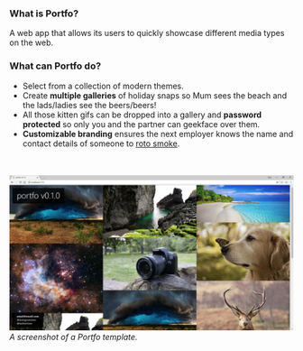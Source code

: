 ### What is Portfo?

A web app that allows its users to quickly showcase different media types on the web.

### What can Portfo do?
 * Select from a collection of modern themes.
 * Create **multiple galleries** of holiday snaps so Mum sees the beach and the lads/ladies see the beers/beers!
 * All those kitten gifs can be dropped into a gallery and **password protected** so only you and the partner can geekface over them.
 * **Customizable branding** ensures the next employer knows the name and contact details of someone to [roto smoke](https://www.youtube.com/watch?v=QEkuHBpvJw0).

<p style="height: 20px"></p>

![portfo screenshot](readme_cover.jpg "portfo screenshot")
*A screenshot of a Portfo template.*